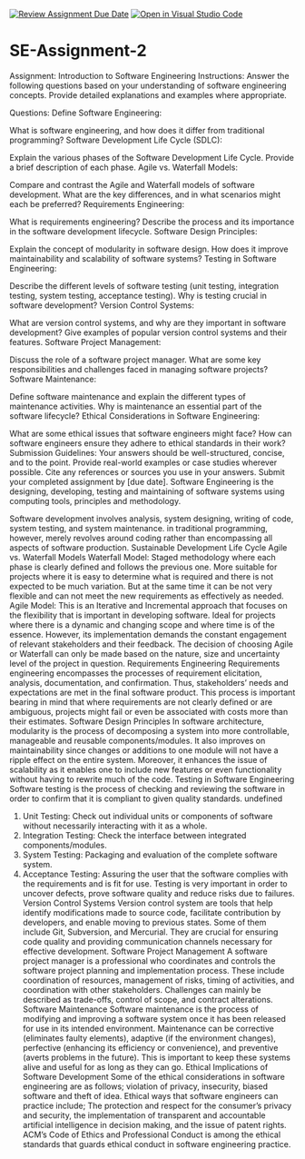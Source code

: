 [![Review Assignment Due Date](https://classroom.github.com/assets/deadline-readme-button-24ddc0f5d75046c5622901739e7c5dd533143b0c8e959d652212380cedb1ea36.svg)](https://classroom.github.com/a/-ucQIGTc)
[![Open in Visual Studio Code](https://classroom.github.com/assets/open-in-vscode-718a45dd9cf7e7f842a935f5ebbe5719a5e09af4491e668f4dbf3b35d5cca122.svg)](https://classroom.github.com/online_ide?assignment_repo_id=15263445&assignment_repo_type=AssignmentRepo)
# SE-Assignment-2
Assignment: Introduction to Software Engineering
Instructions:
Answer the following questions based on your understanding of software engineering concepts. Provide detailed explanations and examples where appropriate.

Questions:
Define Software Engineering:

What is software engineering, and how does it differ from traditional programming?
Software Development Life Cycle (SDLC):

Explain the various phases of the Software Development Life Cycle. Provide a brief description of each phase.
Agile vs. Waterfall Models:

Compare and contrast the Agile and Waterfall models of software development. What are the key differences, and in what scenarios might each be preferred?
Requirements Engineering:

What is requirements engineering? Describe the process and its importance in the software development lifecycle.
Software Design Principles:

Explain the concept of modularity in software design. How does it improve maintainability and scalability of software systems?
Testing in Software Engineering:

Describe the different levels of software testing (unit testing, integration testing, system testing, acceptance testing). Why is testing crucial in software development?
Version Control Systems:

What are version control systems, and why are they important in software development? Give examples of popular version control systems and their features.
Software Project Management:

Discuss the role of a software project manager. What are some key responsibilities and challenges faced in managing software projects?
Software Maintenance:

Define software maintenance and explain the different types of maintenance activities. Why is maintenance an essential part of the software lifecycle?
Ethical Considerations in Software Engineering:

What are some ethical issues that software engineers might face? How can software engineers ensure they adhere to ethical standards in their work?
Submission Guidelines:
Your answers should be well-structured, concise, and to the point.
Provide real-world examples or case studies wherever possible.
Cite any references or sources you use in your answers.
Submit your completed assignment by [due date].
Software Engineering is the designing, developing, testing and maintaining of software systems using computing tools, principles and methodology. 

Software development involves analysis, system designing, writing of code, system testing, and system maintenance. in traditional programming, however, merely revolves around coding rather than encompassing all aspects of software production.
Sustainable Development Life Cycle 
Agile vs. Waterfall Models
Waterfall Model: Staged methodology where each phase is clearly defined and follows the previous one. More suitable for projects where it is easy to determine what is required and there is not expected to be much variation. But at the same time it can be not very flexible and can not meet the new requirements as effectively as needed.
Agile Model: This is an Iterative and Incremental approach that focuses on the flexibility that is important in developing software. Ideal for projects where there is a dynamic and changing scope and where time is of the essence. However, its implementation demands the constant engagement of relevant stakeholders and their feedback.
The decision of choosing Agile or Waterfall can only be made based on the nature, size and uncertainty level of the project in question.
Requirements Engineering
Requirements engineering encompasses the processes of requirement elicitation, analysis, documentation, and confirmation. Thus, stakeholders’ needs and expectations are met in the final software product. This process is important bearing in mind that where requirements are not clearly defined or are ambiguous, projects might fail or even be associated with costs more than their estimates.
Software Design Principles
In software architecture, modularity is the process of decomposing a system into more controllable, manageable and reusable components/modules. It also improves on maintainability since changes or additions to one module will not have a ripple effect on the entire system. Moreover, it enhances the issue of scalability as it enables one to include new features or even functionality without having to rewrite much of the code.
Testing in Software Engineering
Software testing is the process of checking and reviewing the software in order to confirm that it is compliant to given quality standards. undefined
1. Unit Testing: Check out individual units or components of software without necessarily interacting with it as a whole.
2. Integration Testing: Check the interface between integrated components/modules.
3. System Testing: Packaging and evaluation of the complete software system.
4. Acceptance Testing: Assuring the user that the software complies with the requirements and is fit for use.
Testing is very important in order to uncover defects, prove software quality and reduce risks due to failures.
Version Control Systems
Version control system are tools that help identify modifications made to source code, facilitate contribution by developers, and enable moving to previous states. Some of them include Git, Subversion, and Mercurial. They are crucial for ensuring code quality and providing communication channels necessary for effective development.
Software Project Management
A software project manager is a professional who coordinates and controls the software project planning and implementation process. These include coordination of resources, management of risks, timing of activities, and coordination with other stakeholders. Challenges can mainly be described as trade-offs, control of scope, and contract alterations.
Software Maintenance
Software maintenance is the process of modifying and improving a software system once it has been released for use in its intended environment. Maintenance can be corrective (eliminates faulty elements), adaptive (if the environment changes), perfective (enhancing its efficiency or convenience), and preventive (averts problems in the future). This is important to keep these systems alive and useful for as long as they can go.
Ethical Implications of Software Development
Some of the ethical considerations in software engineering are as follows; violation of privacy, insecurity, biased software and theft of idea. Ethical ways that software engineers can practice include; The protection and respect for the consumer’s privacy and security, the implementation of transparent and accountable artificial intelligence in decision making, and the issue of patent rights. ACM’s Code of Ethics and Professional Conduct is among the ethical standards that guards ethical conduct in software engineering practice.

